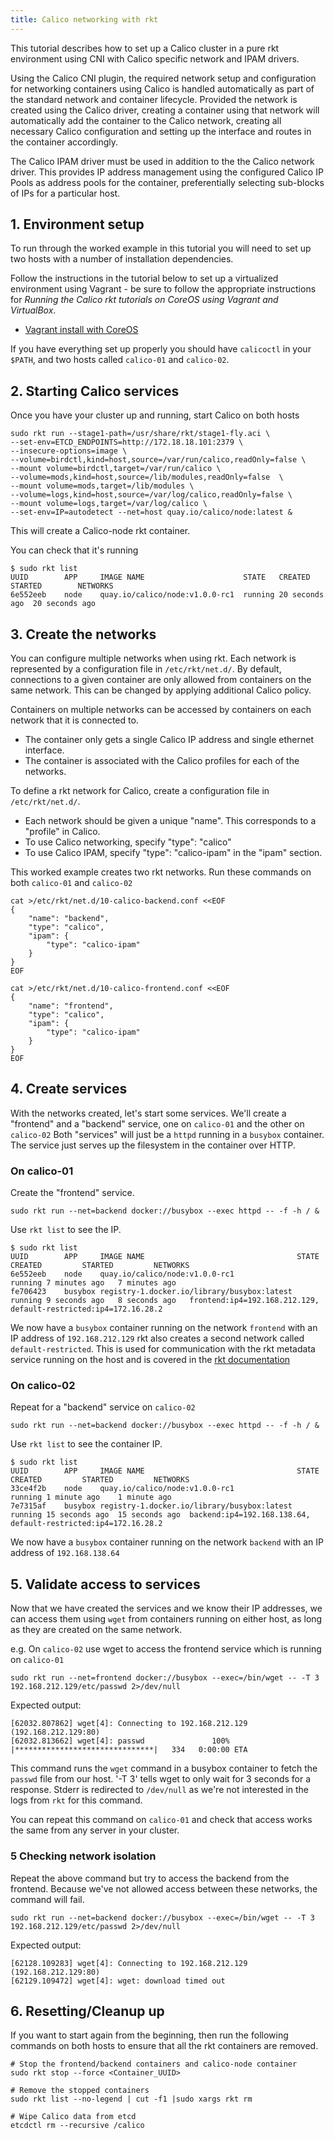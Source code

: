 ```yaml
---
title: Calico networking with rkt
---
```



This tutorial describes how to set up a Calico cluster in a pure rkt environment
using CNI with Calico specific network and IPAM drivers.

Using the Calico CNI plugin, the required network setup and configuration
for networking containers using Calico is handled automatically as part of the
standard network and container lifecycle.  Provided the network is created
using the Calico driver, creating a container using that network will
automatically add the container to the Calico network, creating all necessary
Calico configuration and setting up the interface and routes in the container
accordingly.

The Calico IPAM driver must be used in addition to the the Calico network
driver.  This provides IP address management using the configured Calico IP
Pools as address pools for the container, preferentially selecting sub-blocks
of IPs for a particular host.

## 1. Environment setup

To run through the worked example in this tutorial you will need to set up two hosts
with a number of installation dependencies.

Follow the instructions in the tutorial below to set up a virtualized
environment using Vagrant - be sure to follow the appropriate instructions
for _Running the Calico rkt tutorials on CoreOS using Vagrant and VirtualBox_.

- [Vagrant install with CoreOS]({{site.baseurl}}/{{page.version}}/getting-started/rkt/installation/vagrant-coreos/)


If you have everything set up properly you should have `calicoctl` in your
`$PATH`, and two hosts called `calico-01` and `calico-02`.

## 2. Starting Calico services

Once you have your cluster up and running, start Calico on both hosts

```shell
sudo rkt run --stage1-path=/usr/share/rkt/stage1-fly.aci \
--set-env=ETCD_ENDPOINTS=http://172.18.18.101:2379 \
--insecure-options=image \
--volume=birdctl,kind=host,source=/var/run/calico,readOnly=false \
--mount volume=birdctl,target=/var/run/calico \
--volume=mods,kind=host,source=/lib/modules,readOnly=false  \
--mount volume=mods,target=/lib/modules \
--volume=logs,kind=host,source=/var/log/calico,readOnly=false \
--mount volume=logs,target=/var/log/calico \
--set-env=IP=autodetect --net=host quay.io/calico/node:latest &
```

This will create a Calico-node rkt container.

You can check that it's running

```shell
$ sudo rkt list
UUID		APP	    IMAGE NAME			            STATE	CREATED		    STARTED		   NETWORKS
6e552eeb	node	quay.io/calico/node:v1.0.0-rc1	running	20 seconds ago	20 seconds ago
```

## 3. Create the networks

You can configure multiple networks when using rkt. Each network is represented by a configuration file in
`/etc/rkt/net.d/`. By default, connections to a given container are only allowed from containers on the same network.
This can be changed by applying additional Calico policy.

Containers on multiple networks can be accessed by containers on each network that it is connected to.
- The container only gets a single Calico IP address and single ethernet interface.
- The container is associated with the Calico profiles for each of the networks.

To define a rkt network for Calico, create a configuration file in `/etc/rkt/net.d/`.
- Each network should be given a unique "name". This corresponds to a "profile" in Calico.
- To use Calico networking, specify "type": "calico"
- To use Calico IPAM, specify "type": "calico-ipam" in the "ipam" section.

This worked example creates two rkt networks. Run these commands on both `calico-01` and `calico-02`

```shell
cat >/etc/rkt/net.d/10-calico-backend.conf <<EOF
{
    "name": "backend",
    "type": "calico",
    "ipam": {
        "type": "calico-ipam"
    }
}
EOF

cat >/etc/rkt/net.d/10-calico-frontend.conf <<EOF
{
    "name": "frontend",
    "type": "calico",
    "ipam": {
        "type": "calico-ipam"
    }
}
EOF
```

## 4. Create services

With the networks created, let's start some services. We'll create a "frontend" and a "backend" service, one on `calico-01` and the other on `calico-02`
Both "services" will just be a `httpd` running in a `busybox` container. The service just serves up the filesystem in the container over HTTP.

### On calico-01

Create the "frontend" service.

```shell
sudo rkt run --net=backend docker://busybox --exec httpd -- -f -h / &
```

Use `rkt list` to see the IP.

```shell
$ sudo rkt list
UUID		APP		IMAGE NAME									STATE	CREATED			STARTED			NETWORKS
6e552eeb	node	quay.io/calico/node:v1.0.0-rc1				running	7 minutes ago	7 minutes ago
fe706423	busybox	registry-1.docker.io/library/busybox:latest	running	9 seconds ago	8 seconds ago	frontend:ip4=192.168.212.129, default-restricted:ip4=172.16.28.2
```

We now have a `busybox` container running on the network `frontend` with an IP address of `192.168.212.129`
rkt also creates a second network called `default-restricted`. This is used for communication with the rkt metadata service running on the host and is covered in the [rkt documentation](https://github.com/coreos/rkt/blob/master/Documentation/networking/overview.md#the-default-restricted-network)

### On calico-02

Repeat for a "backend" service on `calico-02`

```shell
sudo rkt run --net=backend docker://busybox --exec httpd -- -f -h / &
```

Use `rkt list` to see the container IP.

```shell
$ sudo rkt list
UUID		APP		IMAGE NAME									STATE	CREATED			STARTED			NETWORKS
33ce4f2b	node	quay.io/calico/node:v1.0.0-rc1				running	1 minute ago	1 minute ago
7e7315af	busybox	registry-1.docker.io/library/busybox:latest	running	15 seconds ago	15 seconds ago	backend:ip4=192.168.138.64, default-restricted:ip4=172.16.28.2
```

We now have a `busybox` container running on the network `backend` with an IP address of `192.168.138.64`

## 5. Validate access to services

Now that we have created the services and we know their IP addresses, we can access them using `wget` from containers running on
either host, as long as they are created on the same network.

e.g. On `calico-02` use wget to access the frontend service which is running on `calico-01`

```shell
sudo rkt run --net=frontend docker://busybox --exec=/bin/wget -- -T 3 192.168.212.129/etc/passwd 2>/dev/null
```

Expected output:

```shell
[62032.807862] wget[4]: Connecting to 192.168.212.129 (192.168.212.129:80)
[62032.813662] wget[4]: passwd               100% |*******************************|   334   0:00:00 ETA
```

This command runs the `wget` command in a busybox container to fetch the `passwd` file from our host. '-T 3' tells wget to only wait for 3 seconds for a response.
Stderr is redirected to `/dev/null` as we're not interested in the logs from `rkt` for this command.

You can repeat this command on `calico-01` and check that access works the same from any server in your cluster.

### 5 Checking network isolation

Repeat the above command but try to access the backend from the frontend. Because we've not allowed access between these networks, the command will fail.

```shell
sudo rkt run --net=backend docker://busybox --exec=/bin/wget -- -T 3 192.168.212.129/etc/passwd 2>/dev/null
```

Expected output:

```shell
[62128.109283] wget[4]: Connecting to 192.168.212.129 (192.168.212.129:80)
[62129.109472] wget[4]: wget: download timed out
```

## 6. Resetting/Cleanup up

If you want to start again from the beginning, then run the following commands on both hosts to ensure that all the rkt containers are removed.

	# Stop the frontend/backend containers and calico-node container
	sudo rkt stop --force <Container_UUID>

	# Remove the stopped containers
	sudo rkt list --no-legend | cut -f1 |sudo xargs rkt rm

	# Wipe Calico data from etcd
	etcdctl rm --recursive /calico
